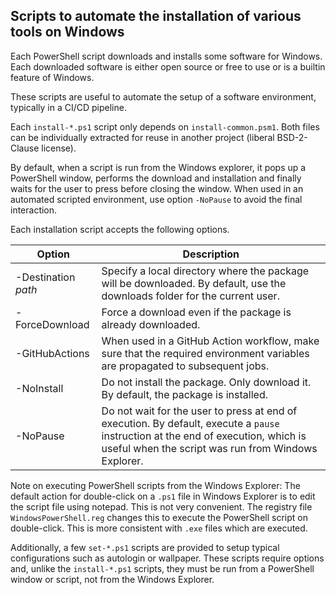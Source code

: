 ## Scripts to automate the installation of various tools on Windows

Each PowerShell script downloads and installs some software for Windows.
Each downloaded software is either open source or free to use or is a
builtin feature of Windows.

These scripts are useful to automate the setup of a software environment,
typically in a CI/CD pipeline.

Each `install-*.ps1` script only depends on `install-common.psm1`.
Both files can be individually extracted for reuse in another project
(liberal BSD-2-Clause license).

By default, when a script is run from the Windows explorer, it pops up
a PowerShell window, performs the download and installation and finally
waits for the user to press <enter> before closing the window. When
used in an automated scripted environment, use option `-NoPause` to
avoid the final interaction.

Each installation script accepts the following options.

| Option              | Description
|---------------------|--------------------------------------------------
| -Destination _path_ | Specify a local directory where the package will be downloaded. By default, use the downloads folder for the current user.
| -ForceDownload      | Force a download even if the package is already downloaded.
| -GitHubActions      | When used in a GitHub Action workflow, make sure that the required environment variables are propagated to subsequent jobs.
| -NoInstall          | Do not install the package. Only download it. By default, the package is installed.
| -NoPause            | Do not wait for the user to press <enter> at end of execution. By default, execute a `pause` instruction at the end of execution, which is useful when the script was run from Windows Explorer.

Note on executing PowerShell scripts from the Windows Explorer:
The default action for double-click on a `.ps1` file in Windows Explorer is to
edit the script file using notepad. This is not very convenient. The registry
file `WindowsPowerShell.reg` changes this to execute the PowerShell script
on double-click. This is more consistent with `.exe` files which are executed.

Additionally, a few `set-*.ps1` scripts are provided to setup typical
configurations such as autologin or wallpaper. These scripts require options
and, unlike the `install-*.ps1` scripts, they must be run from a PowerShell
window or script, not from the Windows Explorer.
